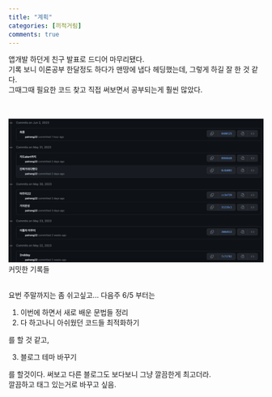 ```yaml
---
title: "계획"
categories: [끼적거림]
comments: true
---
```


앱개발 하던게 친구 발표로 드디어 마무리됐다.<br>
기록 보니 이론공부 한달정도 하다가 맨땅에 냅다 헤딩했는데, 그렇게 하길 잘 한 것 같다.<br>
그때그때 필요한 코드 찾고 직접 써보면서 공부되는게 훨씬 많았다.<br>

<br><br>
[![텍스트](/assets/img/petapplicapture.png)](https://github.com/palrang22/petappli)
커밋한 기록들
<br><br>

요번 주말까지는 좀 쉬고싶고... 다음주 6/5 부터는<br>


1. 이번에 하면서 새로 배운 문법들 정리 <br>
2. 다 하고나니 아쉬웠던 코드들 최적화하기 <br>


를 할 것 같고, 


3. 블로그 테마 바꾸기 <br>


를 할것이다. 써보고 다른 블로그도 보다보니 그냥 깔끔한게 최고더라.<br>
깔끔하고 태그 있는거로 바꾸고 싶음.